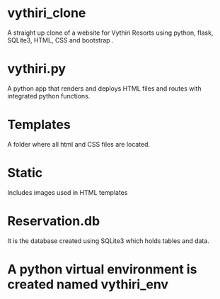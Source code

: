 # vythiri_clone
A straight up clone of a website for Vythiri Resorts using python, flask, SQLite3, HTML, CSS and bootstrap .

# vythiri.py
A python app that renders and deploys HTML files and routes with integrated python functions.

# Templates
A folder where all html and CSS files are located.

# Static
Includes images used in HTML templates

# Reservation.db
It is the database created using SQLite3 which holds tables and data.

# A python virtual environment is created named vythiri_env
